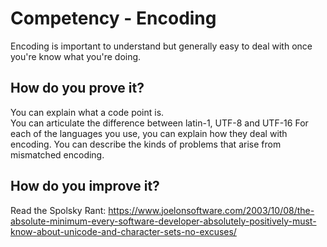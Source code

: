# Competency - Encoding

Encoding is important to understand but generally easy to deal with once you're know what you're doing.  

## How do you prove it?

You can explain what a code point is.  
You can articulate the difference between latin-1, UTF-8 and UTF-16
For each of the languages you use, you can explain how they deal with encoding.
You can describe the kinds of problems that arise from mismatched encoding.

## How do you improve it?

Read the Spolsky Rant: https://www.joelonsoftware.com/2003/10/08/the-absolute-minimum-every-software-developer-absolutely-positively-must-know-about-unicode-and-character-sets-no-excuses/
